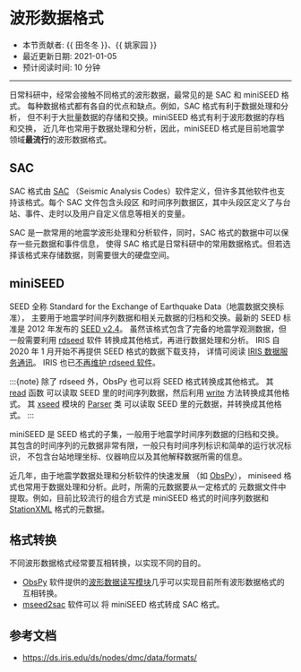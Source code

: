 # 波形数据格式

- 本节贡献者: {{ 田冬冬 }}、{{ 姚家园 }}
- 最近更新日期: 2021-01-05
- 预计阅读时间: 10 分钟

---

日常科研中，经常会接触不同格式的波形数据，最常见的是 SAC 和 miniSEED 格式。
每种数据格式都有各自的优点和缺点。例如，SAC 格式有利于数据处理和分析，
但不利于大批量数据的存储和交换。miniSEED 格式有利于波形数据的存档和交换，
近几年也常用于数据处理和分析，因此，miniSEED 格式是目前地震学领域**最流行**的波形数据格式。

## SAC

SAC 格式由 [SAC](https://ds.iris.edu/ds/nodes/dmc/software/downloads/SAC/)
（Seismic Analysis Codes）软件定义，但许多其他软件也支持该格式。每个 SAC 文件包含头段区
和时间序列数据区，其中头段区定义了与台站、事件、走时以及用户自定义信息等相关的变量。

SAC 是一款常用的地震学波形处理和分析软件，同时，SAC 格式的数据中可以保存一些元数据和事件信息，
使得 SAC 格式是日常科研中的常用数据格式。但若选择该格式来存储数据，则需要很大的硬盘空间。

## miniSEED

SEED 全称 Standard for the Exchange of Earthquake Data（地震数据交换标准），
主要用于地震学时间序列数据和相关元数据的归档和交换。最新的 SEED 标准是 2012 年发布的
[SEED v2.4](http://www.fdsn.org/pdf/SEEDManual_V2.4.pdf)。
虽然该格式包含了完备的地震学观测数据，但一般需要利用
[rdseed](https://github.com/iris-edu-legacy/rdseed) 软件
转换成其他格式，再进行数据处理和分析。
IRIS 自 2020 年 1 月开始不再提供 SEED 格式的数据下载支持，
详情可阅读 [IRIS 数据服务通讯](http://www.iris.washington.edu/ds/newsletter/vol21/no1/509/retirement-of-full-seed-data-volumes-from-iris-dmc/)。
IRIS 也已[不再维护 rdseed 软件](https://ds.iris.edu/ds/nodes/dmc/manuals/rdseed/)。

:::{note}
除了 rdseed 外，ObsPy 也可以将 SEED 格式转换成其他格式。
其 [read](https://docs.obspy.org/packages/autogen/obspy.core.stream.read.html) 函数
可以读取 SEED 里的时间序列数据，然后利用 [write](https://docs.obspy.org/packages/autogen/obspy.core.stream.Stream.write.html)
方法转换成其他格式。
其 [xseed](https://docs.obspy.org/master/packages/obspy.io.xseed.html) 模块的
[Parser](https://docs.obspy.org/master/packages/autogen/obspy.io.xseed.parser.Parser.html) 类
可以读取 SEED 里的元数据，并转换成其他格式。
:::

miniSEED 是 SEED 格式的子集，一般用于地震学时间序列数据的归档和交换。
其包含的时间序列的元数据非常有限，一般只有时间序列标识和简单的运行状况标识，
不包含台站地理坐标、仪器响应以及其他解释数据所需的信息。

近几年，由于地震学数据处理和分析软件的快速发展
（如 [ObsPy](https://github.com/obspy/obspy/wiki)），
miniseed 格式也常用于数据处理和分析。此时，所需的元数据要从一定格式的
元数据文件中提取。例如，目前比较流行的组合方式是 miniSEED 格式的时间序列数据和
[StationXML](https://www.fdsn.org/xml/station/) 格式的元数据。

## 格式转换

不同波形数据格式经常要互相转换，以实现不同的目的。

- [ObsPy](https://github.com/obspy/obspy/wiki) 软件提供的[波形数据读写模块](https://docs.obspy.org/master/packages/index.html)几乎可以实现目前所有波形数据格式的互相转换。
- [mseed2sac](https://github.com/iris-edu/mseed2sac) 软件可以
  将 miniSEED 格式转成 SAC 格式。

## 参考文档

- <https://ds.iris.edu/ds/nodes/dmc/data/formats/>
